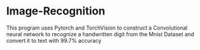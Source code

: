 # Image-Recognition

This program uses Pytorch and TorchVision to construct a Convolutional neural network 
to recognize a handwritten digit from the Mnist Dataset and convert it to text with 99.7% accuracy

